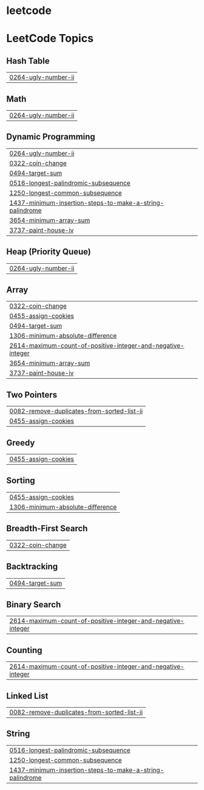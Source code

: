 # leetcode
<!---LeetCode Topics Start-->
# LeetCode Topics
## Hash Table
|  |
| ------- |
| [0264-ugly-number-ii](https://github.com/kashyap-komal/leetcode/tree/master/0264-ugly-number-ii) |
## Math
|  |
| ------- |
| [0264-ugly-number-ii](https://github.com/kashyap-komal/leetcode/tree/master/0264-ugly-number-ii) |
## Dynamic Programming
|  |
| ------- |
| [0264-ugly-number-ii](https://github.com/kashyap-komal/leetcode/tree/master/0264-ugly-number-ii) |
| [0322-coin-change](https://github.com/kashyap-komal/leetcode/tree/master/0322-coin-change) |
| [0494-target-sum](https://github.com/kashyap-komal/leetcode/tree/master/0494-target-sum) |
| [0516-longest-palindromic-subsequence](https://github.com/kashyap-komal/leetcode/tree/master/0516-longest-palindromic-subsequence) |
| [1250-longest-common-subsequence](https://github.com/kashyap-komal/leetcode/tree/master/1250-longest-common-subsequence) |
| [1437-minimum-insertion-steps-to-make-a-string-palindrome](https://github.com/kashyap-komal/leetcode/tree/master/1437-minimum-insertion-steps-to-make-a-string-palindrome) |
| [3654-minimum-array-sum](https://github.com/kashyap-komal/leetcode/tree/master/3654-minimum-array-sum) |
| [3737-paint-house-iv](https://github.com/kashyap-komal/leetcode/tree/master/3737-paint-house-iv) |
## Heap (Priority Queue)
|  |
| ------- |
| [0264-ugly-number-ii](https://github.com/kashyap-komal/leetcode/tree/master/0264-ugly-number-ii) |
## Array
|  |
| ------- |
| [0322-coin-change](https://github.com/kashyap-komal/leetcode/tree/master/0322-coin-change) |
| [0455-assign-cookies](https://github.com/kashyap-komal/leetcode/tree/master/0455-assign-cookies) |
| [0494-target-sum](https://github.com/kashyap-komal/leetcode/tree/master/0494-target-sum) |
| [1306-minimum-absolute-difference](https://github.com/kashyap-komal/leetcode/tree/master/1306-minimum-absolute-difference) |
| [2614-maximum-count-of-positive-integer-and-negative-integer](https://github.com/kashyap-komal/leetcode/tree/master/2614-maximum-count-of-positive-integer-and-negative-integer) |
| [3654-minimum-array-sum](https://github.com/kashyap-komal/leetcode/tree/master/3654-minimum-array-sum) |
| [3737-paint-house-iv](https://github.com/kashyap-komal/leetcode/tree/master/3737-paint-house-iv) |
## Two Pointers
|  |
| ------- |
| [0082-remove-duplicates-from-sorted-list-ii](https://github.com/kashyap-komal/leetcode/tree/master/0082-remove-duplicates-from-sorted-list-ii) |
| [0455-assign-cookies](https://github.com/kashyap-komal/leetcode/tree/master/0455-assign-cookies) |
## Greedy
|  |
| ------- |
| [0455-assign-cookies](https://github.com/kashyap-komal/leetcode/tree/master/0455-assign-cookies) |
## Sorting
|  |
| ------- |
| [0455-assign-cookies](https://github.com/kashyap-komal/leetcode/tree/master/0455-assign-cookies) |
| [1306-minimum-absolute-difference](https://github.com/kashyap-komal/leetcode/tree/master/1306-minimum-absolute-difference) |
## Breadth-First Search
|  |
| ------- |
| [0322-coin-change](https://github.com/kashyap-komal/leetcode/tree/master/0322-coin-change) |
## Backtracking
|  |
| ------- |
| [0494-target-sum](https://github.com/kashyap-komal/leetcode/tree/master/0494-target-sum) |
## Binary Search
|  |
| ------- |
| [2614-maximum-count-of-positive-integer-and-negative-integer](https://github.com/kashyap-komal/leetcode/tree/master/2614-maximum-count-of-positive-integer-and-negative-integer) |
## Counting
|  |
| ------- |
| [2614-maximum-count-of-positive-integer-and-negative-integer](https://github.com/kashyap-komal/leetcode/tree/master/2614-maximum-count-of-positive-integer-and-negative-integer) |
## Linked List
|  |
| ------- |
| [0082-remove-duplicates-from-sorted-list-ii](https://github.com/kashyap-komal/leetcode/tree/master/0082-remove-duplicates-from-sorted-list-ii) |
## String
|  |
| ------- |
| [0516-longest-palindromic-subsequence](https://github.com/kashyap-komal/leetcode/tree/master/0516-longest-palindromic-subsequence) |
| [1250-longest-common-subsequence](https://github.com/kashyap-komal/leetcode/tree/master/1250-longest-common-subsequence) |
| [1437-minimum-insertion-steps-to-make-a-string-palindrome](https://github.com/kashyap-komal/leetcode/tree/master/1437-minimum-insertion-steps-to-make-a-string-palindrome) |
<!---LeetCode Topics End-->